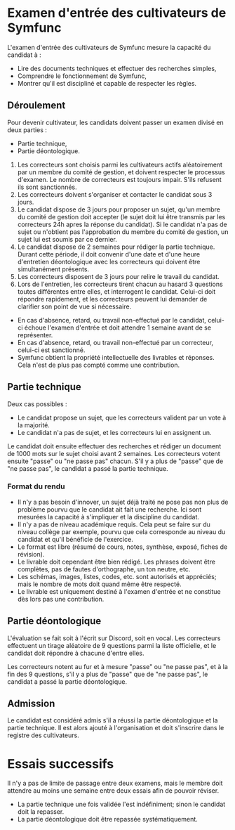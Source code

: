 # Examen d'entrée des cultivateurs de Symfunc

L'examen d'entrée des cultivateurs de Symfunc mesure la capacité du candidat à :
* Lire des documents techniques et effectuer des recherches simples,
* Comprendre le fonctionnement de Symfunc,
* Montrer qu'il est discipliné et capable de respecter les règles.

## Déroulement

Pour devenir cultivateur, les candidats doivent passer un examen divisé en deux parties :
* Partie technique,
* Partie déontologique.

1. Les correcteurs sont choisis parmi les cultivateurs actifs aléatoirement par un membre du comité de gestion, et doivent respecter le processus d'examen. Le nombre de correcteurs est toujours impair. S'ils refusent ils sont sanctionnés.
2. Les correcteurs doivent s'organiser et contacter le candidat sous 3 jours.
3. Le candidat dispose de 3 jours pour proposer un sujet, qu'un membre du comité de gestion doit accepter (le sujet doit lui être transmis par les correcteurs 24h apres la réponse du candidat). Si le candidat n'a pas de sujet ou n'obtient pas l'approbation du membre du comité de gestion, un sujet lui est soumis par ce dernier.
4. Le candidat dispose de 2 semaines pour rédiger la partie technique. Durant cette période, il doit convenir d'une date et d'une heure d'entretien déontologique avec les correcteurs qui doivent être simultanément présents.
5. Les correcteurs disposent de 3 jours pour relire le travail du candidat.
6. Lors de l'entretien, les correcteurs tirent chacun au hasard 3 questions toutes différentes entre elles, et interrogent le candidat. Celui-ci doit répondre rapidement, et les correcteurs peuvent lui demander de clarifier son point de vue si nécessaire.

* En cas d'absence, retard, ou travail non-effectué par le candidat, celui-ci échoue l'examen d'entrée et doit attendre 1 semaine avant de se représenter.
* En cas d'absence, retard, ou travail non-effectué par un correcteur, celui-ci est sanctionné.
* Symfunc obtient la propriété intellectuelle des livrables et réponses. Cela n'est de plus pas compté comme une contribution.

## Partie technique

Deux cas possibles :
* Le candidat propose un sujet, que les correcteurs valident par un vote à la majorité.
* Le candidat n'a pas de sujet, et les correcteurs lui en assignent un.

Le candidat doit ensuite effectuer des recherches et rédiger un document de 1000 mots sur le sujet choisi avant 2 semaines. Les correcteurs votent ensuite "passe" ou "ne passe pas" chacun. S'il y a plus de "passe" que de "ne passe pas", le candidat a passé la partie technique.

### Format du rendu

* Il n'y a pas besoin d'innover, un sujet déjà traité ne pose pas non plus de problème pourvu que le candidat ait fait une recherche. Ici sont mesurées la capacité à s'impliquer et la discipline du candidat.
* Il n'y a pas de niveau académique requis. Cela peut se faire sur du niveau collège par exemple, pourvu que cela corresponde au niveau du candidat et qu'il bénéficie de l'exercice.
* Le format est libre (résumé de cours, notes, synthèse, exposé, fiches de révision).
* Le livrable doit cependant être bien rédigé. Les phrases doivent être complètes, pas de fautes d'orthographe, un ton neutre, etc.
* Les schémas, images, listes, codes, etc. sont autorisés et appréciés; mais le nombre de mots doit quand même être respecté. 
* Le livrable est uniquement destiné à l'examen d'entrée et ne constitue dès lors pas une contribution.

## Partie déontologique

L'évaluation se fait soit à l'écrit sur Discord, soit en vocal. Les correcteurs effectuent un tirage aléatoire de 9 questions parmi la liste officielle, et le candidat doit répondre à chacune d'entre elles.

Les correcteurs notent au fur et à mesure "passe" ou "ne passe pas", et à la fin des 9 questions, s'il y a plus de "passe" que de "ne passe pas", le candidat a passé la partie déontologique.

## Admission

Le candidat est considéré admis s'il a réussi la partie déontologique et la partie technique. Il est alors ajouté à l'organisation et doit s'inscrire dans le registre des cultivateurs.

# Essais successifs

Il n'y a pas de limite de passage entre deux examens, mais le membre doit attendre au moins une semaine entre deux essais afin de pouvoir réviser.

* La partie technique une fois validée l'est indéfiniment; sinon le candidat doit la repasser.
* La partie déontologique doit être repassée systématiquement.
